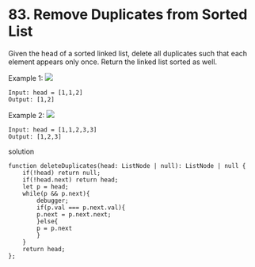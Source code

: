 # 83. Remove Duplicates from Sorted List

Given the head of a sorted linked list, delete all duplicates such that each element appears only once. Return the linked list sorted as well.

 

Example 1:
![](https://assets.leetcode.com/uploads/2021/01/04/list1.jpg)
```
Input: head = [1,1,2]
Output: [1,2]
```
Example 2:
![](https://assets.leetcode.com/uploads/2021/01/04/list2.jpg)
```
Input: head = [1,1,2,3,3]
Output: [1,2,3]
```

solution
```
function deleteDuplicates(head: ListNode | null): ListNode | null {
    if(!head) return null;
    if(!head.next) return head;
    let p = head;
    while(p && p.next){
        debugger;
        if(p.val === p.next.val){
        p.next = p.next.next;
        }else{
        p = p.next
        }
    }
    return head;
};
```